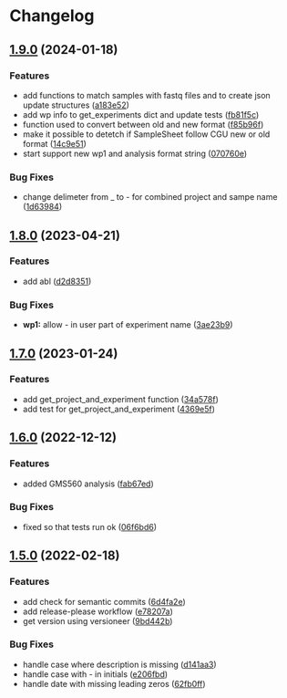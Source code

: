 # Changelog

## [1.9.0](https://www.github.com/clinical-genomics-uppsala/ductus-core/compare/v1.8.0...v1.9.0) (2024-01-18)


### Features

* add functions to match samples with fastq files and to create json update structures ([a183e52](https://www.github.com/clinical-genomics-uppsala/ductus-core/commit/a183e5258f96d58a9aacc14ecf7aad45795969ce))
* add wp info to get_experiments dict and update tests ([fb81f5c](https://www.github.com/clinical-genomics-uppsala/ductus-core/commit/fb81f5cace035c9fdb2d15e8208518621d5b6984))
* function used to convert between old and new format ([f85b96f](https://www.github.com/clinical-genomics-uppsala/ductus-core/commit/f85b96f2f0bd18da1ce69c805876517d88c5a0bf))
* make it possible to detetch if SampleSheet follow CGU new or old format ([14c9e51](https://www.github.com/clinical-genomics-uppsala/ductus-core/commit/14c9e51140524601cfebf1ec299a45368659ab51))
* start support new wp1 and analysis format string ([070760e](https://www.github.com/clinical-genomics-uppsala/ductus-core/commit/070760e62000a22907652da5b33a348ee6ccda29))


### Bug Fixes

* change delimeter from _ to - for combined project and sampe name ([1d63984](https://www.github.com/clinical-genomics-uppsala/ductus-core/commit/1d63984745e49958be2ec44e9f9e5280d4da45b2))

## [1.8.0](https://www.github.com/clinical-genomics-uppsala/ductus-core/compare/v1.7.0...v1.8.0) (2023-04-21)


### Features

* add abl ([d2d8351](https://www.github.com/clinical-genomics-uppsala/ductus-core/commit/d2d8351655a1775ba275c5f4348ce8a107a8bab3))


### Bug Fixes

* **wp1:** allow - in user part of experiment name ([3ae23b9](https://www.github.com/clinical-genomics-uppsala/ductus-core/commit/3ae23b930153686cebbca9504ee8bb9edf53a149))

## [1.7.0](https://www.github.com/clinical-genomics-uppsala/ductus-core/compare/v1.6.0...v1.7.0) (2023-01-24)


### Features

* add get_project_and_experiment function ([34a578f](https://www.github.com/clinical-genomics-uppsala/ductus-core/commit/34a578fabf782e2f74b61e4b758ce701b89c7e37))
* add test for get_project_and_experiment ([4369e5f](https://www.github.com/clinical-genomics-uppsala/ductus-core/commit/4369e5f210b5be78c3dad4fb3e06d7afe0f3a638))

## [1.6.0](https://www.github.com/clinical-genomics-uppsala/ductus-core/compare/v1.5.0...v1.6.0) (2022-12-12)


### Features

* added GMS560 analysis ([fab67ed](https://www.github.com/clinical-genomics-uppsala/ductus-core/commit/fab67ed08c75d9be64ddbceb22faff35f7f66aa9))


### Bug Fixes

* fixed so that tests run ok ([06f6bd6](https://www.github.com/clinical-genomics-uppsala/ductus-core/commit/06f6bd66e8c51ed64bb22921eb71700260c94095))

## [1.5.0](https://www.github.com/clinical-genomics-uppsala/ductus-core/compare/v1.4.0...v1.5.0) (2022-02-18)


### Features

* add check for semantic commits ([6d4fa2e](https://www.github.com/clinical-genomics-uppsala/ductus-core/commit/6d4fa2e66df94532b1c4857e6951151b75f1e174))
* add release-please workflow ([e78207a](https://www.github.com/clinical-genomics-uppsala/ductus-core/commit/e78207a9a90a70b651f567ce0b13ae8038a20658))
* get version using versioneer ([9bd442b](https://www.github.com/clinical-genomics-uppsala/ductus-core/commit/9bd442baaa260a62aaf54cc8232df615c0d2d492))


### Bug Fixes

* handle case where description is missing ([d141aa3](https://www.github.com/clinical-genomics-uppsala/ductus-core/commit/d141aa3628804a40518be192d78275deb0194c2c))
* handle case with - in initials ([e206fbd](https://www.github.com/clinical-genomics-uppsala/ductus-core/commit/e206fbd0e22f784e54dfe44402e33df16eaf161c))
* handle date with missing leading zeros ([62fb0ff](https://www.github.com/clinical-genomics-uppsala/ductus-core/commit/62fb0ff04bd9297862856204483a047a28549480))
